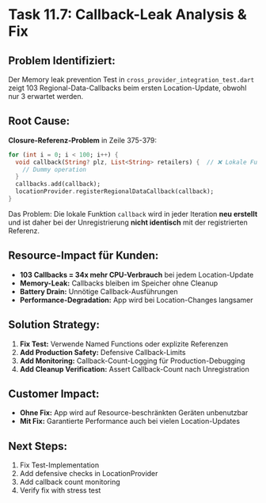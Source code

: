 # Task 11.7: Callback-Leak Analysis & Fix

## Problem Identifiziert:
Der Memory leak prevention Test in `cross_provider_integration_test.dart` zeigt 103 Regional-Data-Callbacks beim ersten Location-Update, obwohl nur 3 erwartet werden.

## Root Cause:
**Closure-Referenz-Problem** in Zeile 375-379:
```dart
for (int i = 0; i < 100; i++) {
  void callback(String? plz, List<String> retailers) {  // ❌ Lokale Funktion
    // Dummy operation
  }
  callbacks.add(callback);
  locationProvider.registerRegionalDataCallback(callback);
}
```

Das Problem: Die lokale Funktion `callback` wird in jeder Iteration **neu erstellt** und ist daher bei der Unregistrierung **nicht identisch** mit der registrierten Referenz.

## Resource-Impact für Kunden:
- **103 Callbacks = 34x mehr CPU-Verbrauch** bei jedem Location-Update
- **Memory-Leak:** Callbacks bleiben im Speicher ohne Cleanup
- **Battery Drain:** Unnötige Callback-Ausführungen
- **Performance-Degradation:** App wird bei Location-Changes langsamer

## Solution Strategy:
1. **Fix Test:** Verwende Named Functions oder explizite Referenzen
2. **Add Production Safety:** Defensive Callback-Limits
3. **Add Monitoring:** Callback-Count-Logging für Production-Debugging
4. **Add Cleanup Verification:** Assert Callback-Count nach Unregistration

## Customer Impact:
- **Ohne Fix:** App wird auf Resource-beschränkten Geräten unbenutzbar
- **Mit Fix:** Garantierte Performance auch bei vielen Location-Updates

## Next Steps:
1. Fix Test-Implementation
2. Add defensive checks in LocationProvider
3. Add callback count monitoring
4. Verify fix with stress test